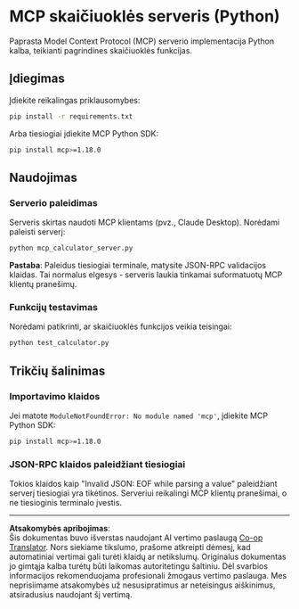 <!--
CO_OP_TRANSLATOR_METADATA:
{
  "original_hash": "f4733f39c05c58e0cf0eee0a8ae7e9a2",
  "translation_date": "2025-10-17T20:08:10+00:00",
  "source_file": "03-GettingStarted/samples/python/README.md",
  "language_code": "lt"
}
-->
# MCP skaičiuoklės serveris (Python)

Paprasta Model Context Protocol (MCP) serverio implementacija Python kalba, teikianti pagrindines skaičiuoklės funkcijas.

## Įdiegimas

Įdiekite reikalingas priklausomybes:

```bash
pip install -r requirements.txt
```

Arba tiesiogiai įdiekite MCP Python SDK:

```bash
pip install mcp>=1.18.0
```

## Naudojimas

### Serverio paleidimas

Serveris skirtas naudoti MCP klientams (pvz., Claude Desktop). Norėdami paleisti serverį:

```bash
python mcp_calculator_server.py
```

**Pastaba**: Paleidus tiesiogiai terminale, matysite JSON-RPC validacijos klaidas. Tai normalus elgesys - serveris laukia tinkamai suformatuotų MCP klientų pranešimų.

### Funkcijų testavimas

Norėdami patikrinti, ar skaičiuoklės funkcijos veikia teisingai:

```bash
python test_calculator.py
```

## Trikčių šalinimas

### Importavimo klaidos

Jei matote `ModuleNotFoundError: No module named 'mcp'`, įdiekite MCP Python SDK:

```bash
pip install mcp>=1.18.0
```

### JSON-RPC klaidos paleidžiant tiesiogiai

Tokios klaidos kaip "Invalid JSON: EOF while parsing a value" paleidžiant serverį tiesiogiai yra tikėtinos. Serveriui reikalingi MCP klientų pranešimai, o ne tiesioginis terminalo įvestis.

---

**Atsakomybės apribojimas**:  
Šis dokumentas buvo išverstas naudojant AI vertimo paslaugą [Co-op Translator](https://github.com/Azure/co-op-translator). Nors siekiame tikslumo, prašome atkreipti dėmesį, kad automatiniai vertimai gali turėti klaidų ar netikslumų. Originalus dokumentas jo gimtąja kalba turėtų būti laikomas autoritetingu šaltiniu. Dėl svarbios informacijos rekomenduojama profesionali žmogaus vertimo paslauga. Mes neprisiimame atsakomybės už nesusipratimus ar neteisingus aiškinimus, atsiradusius naudojant šį vertimą.